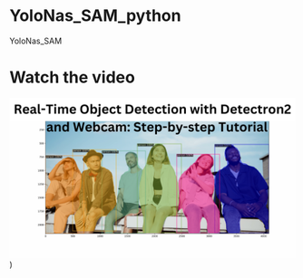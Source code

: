 # YoloNas_SAM_python
YoloNas_SAM


# Watch the video

[![Watch the video](https://github.com/noorkhokhar99/Real-Time-Object-Detection-with-Detectron2-and-Webcam-Step-by-step-Tutorial-/blob/main/YOLOv8%20Object%20Detection%20with%20Webcam%20in%20Real-time.png)]([https://youtu.be/R54CCdq0kJA))
